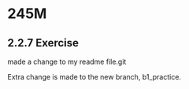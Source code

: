 # 245M

## 2.2.7 Exercise
made a change to my readme file.git

Extra change is made to the new branch, b1_practice.